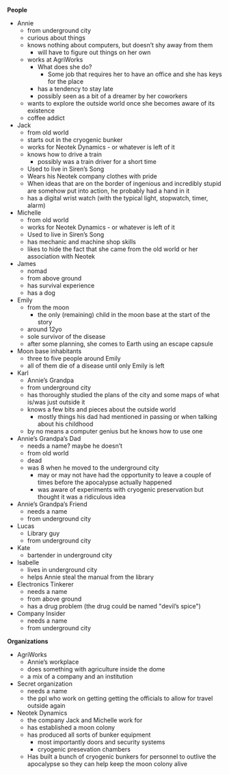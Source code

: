 **People**

* Annie 
  * from underground city
  * curious about things
  * knows nothing about computers, but doesn’t shy away from them 
    * will have to figure out things on her own
  * works at AgriWorks 
    * What does she do? 
      * Some job that requires her to have an office and she has keys for the place
    * has a tendency to stay late
    * possibly seen as a bit of a dreamer by her coworkers
  * wants to explore the outside world once she becomes aware of its existence
  * coffee addict
* Jack 
  * from old world
  * starts out in the cryogenic bunker
  * works for Neotek Dynamics - or whatever is left of it
  * knows how to drive a train 
    * possibly was a train driver for a short time
  * Used to live in Siren’s Song
  * Wears his Neotek company clothes with pride
  * When ideas that are on the border of ingenious and incredibly stupid are somehow put into action, he probably had a hand in it
  * has a digital wrist watch (with the typical light, stopwatch, timer, alarm)
* Michelle 
  * from old world
  * works for Neotek Dynamics - or whatever is left of it
  * Used to live in Siren’s Song
  * has mechanic and machine shop skills
  * likes to hide the fact that she came from the old world or her association with Neotek
* James 
  * nomad
  * from above ground
  * has survival experience
  * has a dog
* Emily 
  * from the moon
    * the only (remaining) child in the moon base at the start of the story
  * around 12yo
  * sole survivor of the disease
  * after some planning, she comes to Earth using an escape capsule
* Moon base inhabitants 
  * three to five people around Emily
  * all of them die of a disease until only Emily is left
* Karl 
  * Annie’s Grandpa
  * from underground city
  * has thoroughly studied the plans of the city and some maps of what is/was just outside it
  * knows a few bits and pieces about the outside world 
    * mostly things his dad had mentioned in passing or when talking about his childhood
  * by no means a computer genius but he knows how to use one
* Annie’s Grandpa’s Dad 
  * needs a name? maybe he doesn’t
  * from old world
  * dead
  * was 8 when he moved to the underground city 
    * may or may not have had the opportunity to leave a couple of times before the apocalypse actually happened
    * was aware of experiments with cryogenic preservation but thought it was a ridiculous idea
* Annie’s Grandpa’s Friend 
  * needs a name
  * from underground city
* Lucas 
  * Library guy
  * from underground city
* Kate 
  * bartender in underground city
* Isabelle 
  * lives in underground city
  * helps Annie steal the manual from the library
* Electronics Tinkerer 
  * needs a name
  * from above ground
  * has a drug problem (the drug could be named "devil’s spice")
* Company Insider 
  * needs a name
  * from underground city

**Organizations**

* AgriWorks 
  * Annie’s workplace
  * does something with agriculture inside the dome
  * a mix of a company and an institution
* Secret organization 
  * needs a name
  * the ppl who work on getting getting the officials to allow for travel outside again
* Neotek Dynamics 
  * the company Jack and Michelle work for
  * has established a moon colony
  * has produced all sorts of bunker equipment 
    * most importantly doors and security systems
    * cryogenic presevation chambers
  * Has built a bunch of cryogenic bunkers for personnel to outlive the apocalypse so they can help keep the moon colony alive